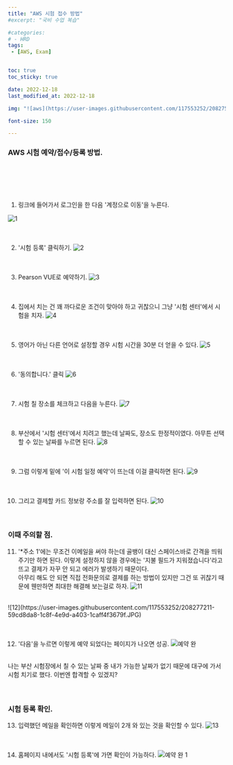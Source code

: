 ```yaml
---
title: "AWS 시험 접수 방법"
#excerpt: "국비 수업 복습"

#categories:
# - HRD
tags:
 - [AWS, Exam]


toc: true
toc_sticky: true

date: 2022-12-18
last_modified_at: 2022-12-18

img: "![aws](https://user-images.githubusercontent.com/117553252/208275924-1e2ddf04-90d1-478f-86e6-ce206d627e5b.png)"

font-size: 150

---
```


<!-- outline-start -->



### AWS 시험 예약/접수/등록 방법.

<br/><br/><br/><br/>



1. 링크에 들어가서 로그인을 한 다음 '계정으로 이동'을 누른다.
    
![1](https://user-images.githubusercontent.com/117553252/208276302-d1210df6-a368-48d2-bf2d-b91dc0a8c8c7.JPG)
<br/><br/><br/>

2. '시험 등록' 클릭하기.
![2](https://user-images.githubusercontent.com/117553252/208276388-341068f6-e9c2-44dc-a84f-871850b08097.JPG)
<br/><br/><br/>

3. Pearson VUE로 예약하기.
![3](https://user-images.githubusercontent.com/117553252/208276558-a9a82788-69c2-46df-93b6-4595909c8a82.JPG)
<br/><br/><br/>

4. 집에서 치는 건 꽤 까다로운 조건이 맞아야 하고 귀찮으니 그냥 '시험 센터'에서 시험을 치자.
![4](https://user-images.githubusercontent.com/117553252/208276653-de57e4e5-4147-4653-9dd9-2048ef8a3b24.JPG)
<br/><br/><br/>

5. 영어가 아닌 다른 언어로 설정할 경우 시험 시간을 30분 더 얻을 수 있다.
![5](https://user-images.githubusercontent.com/117553252/208276707-d77c6140-804e-40cc-b3ae-712d29674349.JPG)
<br/><br/><br/>

6. '동의합니다.' 클릭
![6](https://user-images.githubusercontent.com/117553252/208276775-afad1368-ceff-491f-afda-6043afb4ced9.JPG)
<br/><br/><br/>

7. 시험 칠 장소를 체크하고 다음을 누른다.
![7](https://user-images.githubusercontent.com/117553252/208276831-32d3f86d-33d6-4033-a8d9-5cda79ae922e.JPG)
<br/><br/><br/>

8. 부산에서 '시험 센터'에서 치려고 했는데 날짜도, 장소도 한정적이였다. 아무튼 선택할 수 있는 날짜를 누르면 된다.
![8](https://user-images.githubusercontent.com/117553252/208276904-6d5a0ce0-d780-4bab-86dc-14b818b7a0ee.JPG)
<br/><br/><br/>

9. 그럼 이렇게 밑에 '이 시험 일정 예약'이 뜨는데 이걸 클릭하면 된다.
![9](https://user-images.githubusercontent.com/117553252/208276969-80b706eb-eb38-49cb-90ff-569776659e5e.JPG)
<br/><br/><br/>

10. 그리고 결제할 카드 정보랑 주소를 잘 입력하면 된다.
![10](https://user-images.githubusercontent.com/117553252/208277035-8273f110-5dc1-4e02-8670-cd7bc5ca9611.JPG)
<br/><br/><br/>


### 이때 주의할 점.

11. '*주소 1'에는 무조건 이메일을 써야 하는데 골뱅이 대신 스페이스바로 간격을 띄워주기만 하면 된다. 이렇게 설정하지 않을 경우에는 '지불 필드가 지워졌습니다'라고 뜨고 결제가 자꾸 안 되고 에러가 발생하기 때문이다.
<br/>아무리 해도 안 되면 직접 전화문의로 결제를 하는 방법이 있지만 그건 또 귀찮기 때문에 웬만하면 최대한 해결해 보는걸로 하자.
![11](https://user-images.githubusercontent.com/117553252/208277142-e15b8cb5-5c22-427f-95c7-b0e480de6d9f.JPG)
<br/>
![12](https://user-images.githubusercontent.com/117553252/208277211-59cd8da8-1c8f-4e9d-a403-1caff4f3679f.JPG)
<br/><br/><br/>


12. '다음'을 누르면 이렇게 예약 되었다는 페이지가 나오면 성공.
![예약 완](https://user-images.githubusercontent.com/117553252/208277561-12038611-4ee4-4f5c-8c8b-52ca01c1c721.JPG)
<br/>
나는 부산 시험장에서 칠 수 있는 날짜 중 내가 가능한 날짜가 없기 때문에 대구에 가서 시험 치기로 했다. 이번엔 합격할 수 있겠지?
<br/><br/><br/>


### 시험 등록 확인.


13. 입력했던 메일을 확인하면 이렇게 메일이 2개 와 있는 것을 확인할 수 있다.
![13](https://user-images.githubusercontent.com/117553252/208277421-eeaf36f9-98eb-4299-916f-72c564805215.JPG)
<br/><br/><br/>

14. 홈페이지 내에서도 '시험 등록'에 가면 확인이 가능하다.
![예약 완 1](https://user-images.githubusercontent.com/117553252/208277508-0df46668-b190-4ed2-b626-9e2980547e34.JPG)
<br/><br/><br/>

